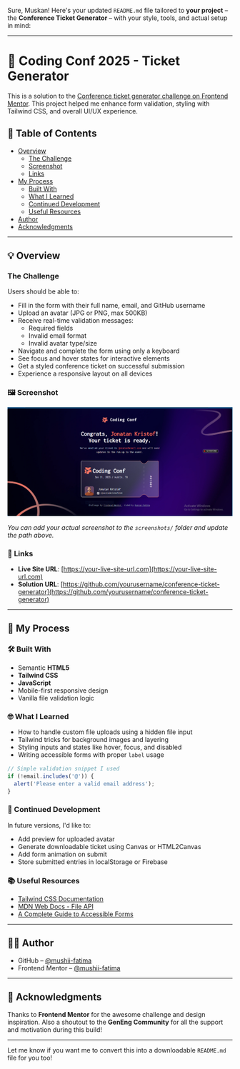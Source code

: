 Sure, Muskan! Here's your updated `README.md` file tailored to **your project** – the **Conference Ticket Generator** – with your style, tools, and actual setup in mind:

---

# 🎫 Coding Conf 2025 - Ticket Generator

This is a solution to the [Conference ticket generator challenge on Frontend Mentor](https://www.frontendmentor.io/challenges/conference-ticket-generator-oq5gFIU12w). This project helped me enhance form validation, styling with Tailwind CSS, and overall UI/UX experience.

## 📑 Table of Contents

- [Overview](#overview)
  - [The Challenge](#the-challenge)
  - [Screenshot](#screenshot)
  - [Links](#links)
- [My Process](#my-process)
  - [Built With](#built-with)
  - [What I Learned](#what-i-learned)
  - [Continued Development](#continued-development)
  - [Useful Resources](#useful-resources)
- [Author](#author)
- [Acknowledgments](#acknowledgments)

---

## 💡 Overview

### The Challenge

Users should be able to:

- Fill in the form with their full name, email, and GitHub username
- Upload an avatar (JPG or PNG, max 500KB)
- Receive real-time validation messages:
  - Required fields
  - Invalid email format
  - Invalid avatar type/size
- Navigate and complete the form using only a keyboard
- See focus and hover states for interactive elements
- Get a styled conference ticket on successful submission
- Experience a responsive layout on all devices

### 🖼 Screenshot

![Desktop Screenshot](./public/image-1.png)

_You can add your actual screenshot to the `screenshots/` folder and update the path above._

### 🔗 Links

- **Live Site URL**: [https://your-live-site-url.com](https://your-live-site-url.com)
- **Solution URL**: [https://github.com/yourusername/conference-ticket-generator](https://github.com/yourusername/conference-ticket-generator)

---

## 🚀 My Process

### 🛠 Built With

- Semantic **HTML5**
- **Tailwind CSS**
- **JavaScript**
- Mobile-first responsive design
- Vanilla file validation logic

### 🤓 What I Learned

- How to handle custom file uploads using a hidden file input
- Tailwind tricks for background images and layering
- Styling inputs and states like hover, focus, and disabled
- Writing accessible forms with proper `label` usage

```js
// Simple validation snippet I used
if (!email.includes('@')) {
  alert('Please enter a valid email address');
}
```

### 🔁 Continued Development

In future versions, I'd like to:

- Add preview for uploaded avatar
- Generate downloadable ticket using Canvas or HTML2Canvas
- Add form animation on submit
- Store submitted entries in localStorage or Firebase

### 📚 Useful Resources

- [Tailwind CSS Documentation](https://tailwindcss.com/docs/)
- [MDN Web Docs - File API](https://developer.mozilla.org/en-US/docs/Web/API/File)
- [A Complete Guide to Accessible Forms](https://www.smashingmagazine.com/2021/04/complete-guide-accessible-forms/)

---

## 👩‍💻 Author

- GitHub – [@mushii-fatima](https://github.com/mushii-fatima)
- Frontend Mentor – [@mushii-fatima](https://www.frontendmentor.io/profile/mushii-fatima)

---

## 🙌 Acknowledgments

Thanks to **Frontend Mentor** for the awesome challenge and design inspiration. Also a shoutout to the **GenEng Community** for all the support and motivation during this build!

---

Let me know if you want me to convert this into a downloadable `README.md` file for you too!